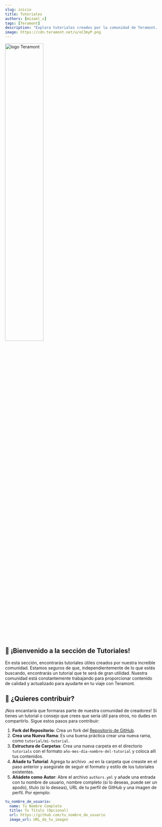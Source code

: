 ```yaml
---
slug: inicio
title: Tutoriales
authors: [mizael_s]
tags: [Teramont]
description: "Explora tutoriales creados por la comunidad de Teramont. Desde guías básicas hasta consejos avanzados, descubre cómo aprovechar al máximo los servicios de Teramont."
image: https://cdn.teramont.net/u/oC3myP.png
---
```


<div class="text--center">
<img src="https://cdn.teramont.net/u/oC3myP.png" alt="logo Teramont" height="50%" width="50%"/>
</div>

## 🎉 ¡Bienvenido a la sección de Tutoriales!

En esta sección, encontrarás tutoriales útiles creados por nuestra increíble comunidad. Estamos seguros de que, independientemente de lo que estés buscando, encontrarás un tutorial que te será de gran utilidad. Nuestra comunidad está constantemente trabajando para proporcionar contenido de calidad y actualizado para ayudarte en tu viaje con Teramont.

## 🤝 ¿Quieres contribuir?

¡Nos encantaría que formaras parte de nuestra comunidad de creadores! Si tienes un tutorial o consejo que crees que sería útil para otros, no dudes en compartirlo. Sigue estos pasos para contribuir:

1. **Fork del Repositorio**: Crea un fork del [Repositorio de GitHub](https://github.com/Teramont-Host/TeramontDocs).
2. **Crea una Nueva Rama**: Es una buena práctica crear una nueva rama, como `tutorial/mi-tutorial`.
3. **Estructura de Carpetas**: Crea una nueva carpeta en el directorio `tutorials` con el formato `año-mes-día-nombre-del-tutorial` y coloca allí tus contenidos.
4. **Añade tu Tutorial**: Agrega tu archivo `.md` en la carpeta que creaste en el paso anterior y asegúrate de seguir el formato y estilo de los tutoriales existentes.
5. **Añádete como Autor**: Abre el archivo `authors.yml` y añade una entrada con tu nombre de usuario, nombre completo (si lo deseas, puede ser un apodo), título (si lo deseas), URL de tu perfil de GitHub y una imagen de perfil. Por ejemplo:
```yaml
tu_nombre_de_usuario:
  name: Tu Nombre Completo
  title: Tu Título (Opcional)
  url: https://github.com/tu_nombre_de_usuario
  image_url: URL_de_tu_imagen

